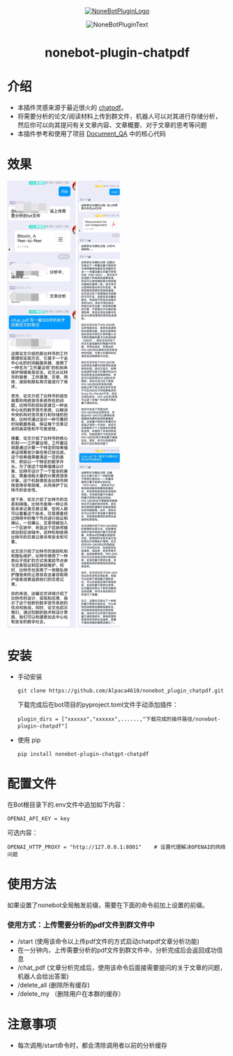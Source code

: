 <div align="center">
  <a href="https://v2.nonebot.dev/store"><img src="https://github.com/A-kirami/nonebot-plugin-template/blob/resources/nbp_logo.png" width="180" height="180" alt="NoneBotPluginLogo"></a>
  <br>
  <p><img src="https://github.com/A-kirami/nonebot-plugin-template/blob/resources/NoneBotPlugin.svg" width="240" alt="NoneBotPluginText"></p>
</div>

<div align="center">

# nonebot-plugin-chatpdf

</div>

# 介绍

- 本插件灵感来源于最近很火的 [chatpdf](https://www.chatpdf.com)。
- 将需要分析的论文/阅读材料上传到群文件，机器人可以对其进行存储分析，然后你可以向其提问有关文章内容、文章概要、对于文章的思考等问题
- 本插件参考和使用了项目 [Document_QA](https://github.com/fierceX/Document_QA) 中的核心代码

# 效果

![Alt](./img/img1.jpg)
![Alt](./img/img2.jpg)

# 安装

* 手动安装
  ```
  git clone https://github.com/Alpaca4610/nonebot_plugin_chatpdf.git
  ```

  下载完成后在bot项目的pyproject.toml文件手动添加插件：

  ```
  plugin_dirs = ["xxxxxx","xxxxxx",......,"下载完成的插件路径/nonebot-plugin-chatpdf"]
  ```
* 使用 pip
  ```
  pip install nonebot-plugin-chatgpt-chatpdf
  ```

# 配置文件

在Bot根目录下的.env文件中追加如下内容：

```
OPENAI_API_KEY = key
```

可选内容：

```
OPENAI_HTTP_PROXY = "http://127.0.0.1:8001"    # 设置代理解决OPENAI的网络问题
```

# 使用方法

如果设置了nonebot全局触发前缀，需要在下面的命令前加上设置的前缀。

### 使用方式：上传需要分析的pdf文件到群文件中

- /start (使用该命令以上传pdf文件的方式启动chatpdf文章分析功能)
- 在一分钟内，上传需要分析的pdf文件到群文件中，分析完成后会返回成功信息
- /chat_pdf (文章分析完成后，使用该命令后面接需要提问的关于文章的问题，机器人会给出答案)
- /delete_all (删除所有缓存)
- /delete_my （删除用户在本群的缓存）


# 注意事项

- 每次调用/start命令时，都会清除调用者以前的分析缓存

